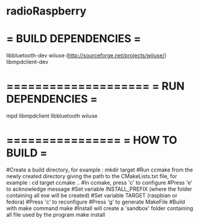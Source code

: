 radioRaspberry
======================
= BUILD DEPENDENCIES =
======================
libbluetooth-dev
wiiuse (http://sourceforge.net/projects/wiiuse/)
libmpdclient-dev

====================
= RUN DEPENDENCIES =
====================
mpd
libmpdclient
libbluetooth
wiiuse

================
= HOW TO BUILD =
================
#Create a build directory, for example :
mkdir target
#Run ccmake from the newly created directory giving the path to the CMakeLists.txt file, for example : 
cd target
ccmake ..
#In ccmake, press 'c' to configure
#Press 'e' to acknowledge message
#Set variable INSTALL_PREFIX (where the folder containing all exe will be created)
#Set variable TARGET (raspbian or fedora)
#Press 'c' to reconfigure
#Press 'g' to generate MakeFile
#Build with make command
make
#Install will create a 'sandbox' folder containing all file used by the program
make install
